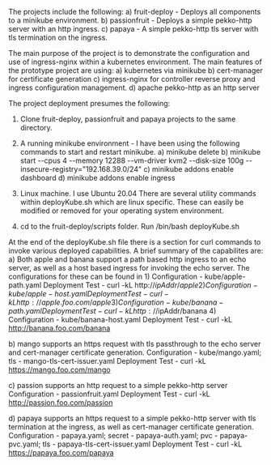 The projects include the following:
  a) fruit-deploy - Deploys all components to a minikube environment.
  b) passionfruit - Deploys a simple pekko-http server with an http ingress.
  c) papaya       - A simple pekko-http tls server with tls termination on the ingress.
  
The main purpose of the project is to demonstrate the configuration and use of ingress-nginx within a kubernetes environment. The main features of the prototype project are using:
   a) kubernetes via minikube
   b) cert-manager for certificate generation
   c) ingress-nginx for controller reverse proxy and ingress configuration management.
   d) apache pekko-http as an http server
   
The project deployment presumes the following:

1) Clone fruit-deploy, passionfruit and papaya projects to the same directory.

2) A running minikube environment - I have been using the following commands to start and restart minikube.
    a) minikube delete
    b) minikube start --cpus 4 --memory 12288 --vm-driver kvm2 --disk-size 100g --insecure-registry="192.168.39.0/24" 
    c) minikube addons enable dashboard
    d) minikube addons enable ingress
    
3) Linux machine. I use Ubuntu 20.04 There are several utility commands within deployKube.sh which are linux specific. These can easily be modified or removed for your operating system environment.

4) cd to the fruit-deploy/scripts folder. Run /bin/bash deployKube.sh

At the end of the deployKube.sh file there is a section for curl commands to invoke various deployed capabilities. A brief summary of the capabilites are:
   a) Both apple and banana support a path based http ingress to an echo server, as well as a host based ingress for invoking the echo server. The configurations for these can be found in 
       1) Configuration   - kube/apple-path.yaml 
          Deployment Test - curl -kL http://$ipAddr/apple
       2) Configuration   - kube/apple-host.yaml
          Deployment Test - curl -kL http://apple.foo.com/apple
       3) Configuration   - kube/banana-path.yaml
          Deployment Test - curl -kL http://$ipAddr/banana
       4) Configuration   - kube/banana-host.yaml
          Deployment Test - curl -kL http://banana.foo.com/banana

   b) mango supports an https request with tls passthrough to the echo server and cert-manager certificate generation.
         Configuration   - kube/mango.yaml; tls - mango-tls-cert-issuer.yaml
         Deployment Test - curl -kL https://mango.foo.com/mango

   c) passion supports an http request to a simple pekko-http server
         Configuration   - passionfruit.yaml
         Deployment Test - curl -kL http://passion.foo.com/passion

   d) papaya supports an https request to a simple pekko-http server with tls termination at the ingress, as well as cert-manager certificate generation.
         Configuration   - papaya.yaml; secret - papaya-auth.yaml; pvc - papaya-pvc.yaml;
                           tls - papaya-tls-cert-issuer.yaml
         Deployment Test - curl -kL https://papaya.foo.com/papaya
            
    
       
